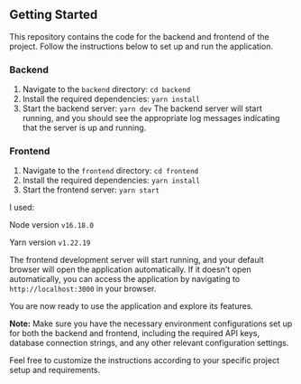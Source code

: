 ## Getting Started

This repository contains the code for the backend and frontend of the project. Follow the instructions below to set up and run the application.

### Backend

1. Navigate to the `backend` directory:
    `cd backend`
2. Install the required dependencies:
    `yarn install`
3. Start the backend server:
    `yarn dev`
The backend server will start running, and you should see the appropriate log messages indicating that the server is up and running.

### Frontend
    
1. Navigate to the `frontend` directory:
    `cd frontend`
2. Install the required dependencies:
    `yarn install`
3. Start the frontend server:
    `yarn start`


I used:

Node version `v16.18.0`

Yarn version `v1.22.19`

The frontend development server will start running, and your default browser will open the application automatically. If it doesn't open automatically, you can access the application by navigating to `http://localhost:3000` in your browser.

You are now ready to use the application and explore its features.

**Note:** Make sure you have the necessary environment configurations set up for both the backend and frontend, including the required API keys, database connection strings, and any other relevant configuration settings.

Feel free to customize the instructions according to your specific project setup and requirements.
